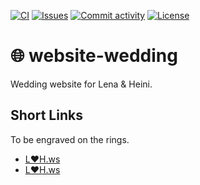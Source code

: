 [![CI](https://img.shields.io/github/workflow/status/heinrichreimer/website-wedding/CI?style=flat-square)](https://github.com/heinrichreimer/website-wedding/actions?query=workflow%3ACI)
[![Issues](https://img.shields.io/github/issues/heinrichreimer/website-wedding?style=flat-square)](https://github.com/heinrichreimer/website-wedding/issues)
[![Commit activity](https://img.shields.io/github/commit-activity/m/heinrichreimer/website-wedding?style=flat-square)](https://github.com/heinrichreimer/website-wedding/commits)
[![License](https://img.shields.io/github/license/heinrichreimer/website-wedding?style=flat-square)](LICENSE)

# 🌐 website-wedding

Wedding website for Lena & Heini.

## Short Links

To be engraved on the rings.

- [L❤H.ws](https://L❤H.ws)
- [L♥H.ws](https://L♥H.ws)
